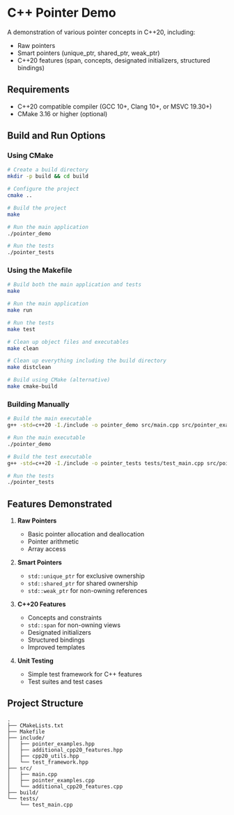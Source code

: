# C++ Pointer Demo

A demonstration of various pointer concepts in C++20, including:
- Raw pointers
- Smart pointers (unique_ptr, shared_ptr, weak_ptr)
- C++20 features (span, concepts, designated initializers, structured bindings)

## Requirements

- C++20 compatible compiler (GCC 10+, Clang 10+, or MSVC 19.30+)
- CMake 3.16 or higher (optional)

## Build and Run Options

### Using CMake

```bash
# Create a build directory
mkdir -p build && cd build

# Configure the project
cmake ..

# Build the project
make

# Run the main application
./pointer_demo

# Run the tests
./pointer_tests
```

### Using the Makefile

```bash
# Build both the main application and tests
make

# Run the main application
make run

# Run the tests
make test

# Clean up object files and executables
make clean

# Clean up everything including the build directory
make distclean

# Build using CMake (alternative)
make cmake-build
```

### Building Manually

```bash
# Build the main executable
g++ -std=c++20 -I./include -o pointer_demo src/main.cpp src/pointer_examples.cpp src/additional_cpp20_features.cpp

# Run the main executable
./pointer_demo

# Build the test executable
g++ -std=c++20 -I./include -o pointer_tests tests/test_main.cpp src/pointer_examples.cpp src/additional_cpp20_features.cpp

# Run the tests
./pointer_tests
```

## Features Demonstrated

1. **Raw Pointers**
   - Basic pointer allocation and deallocation
   - Pointer arithmetic
   - Array access

2. **Smart Pointers**
   - `std::unique_ptr` for exclusive ownership
   - `std::shared_ptr` for shared ownership
   - `std::weak_ptr` for non-owning references

3. **C++20 Features**
   - Concepts and constraints
   - `std::span` for non-owning views
   - Designated initializers
   - Structured bindings
   - Improved templates

4. **Unit Testing**
   - Simple test framework for C++ features
   - Test suites and test cases

## Project Structure

```
.
├── CMakeLists.txt
├── Makefile
├── include/
│   ├── pointer_examples.hpp
│   ├── additional_cpp20_features.hpp
│   ├── cpp20_utils.hpp
│   └── test_framework.hpp
├── src/
│   ├── main.cpp
│   ├── pointer_examples.cpp
│   └── additional_cpp20_features.cpp
├── build/
└── tests/
    └── test_main.cpp
```
